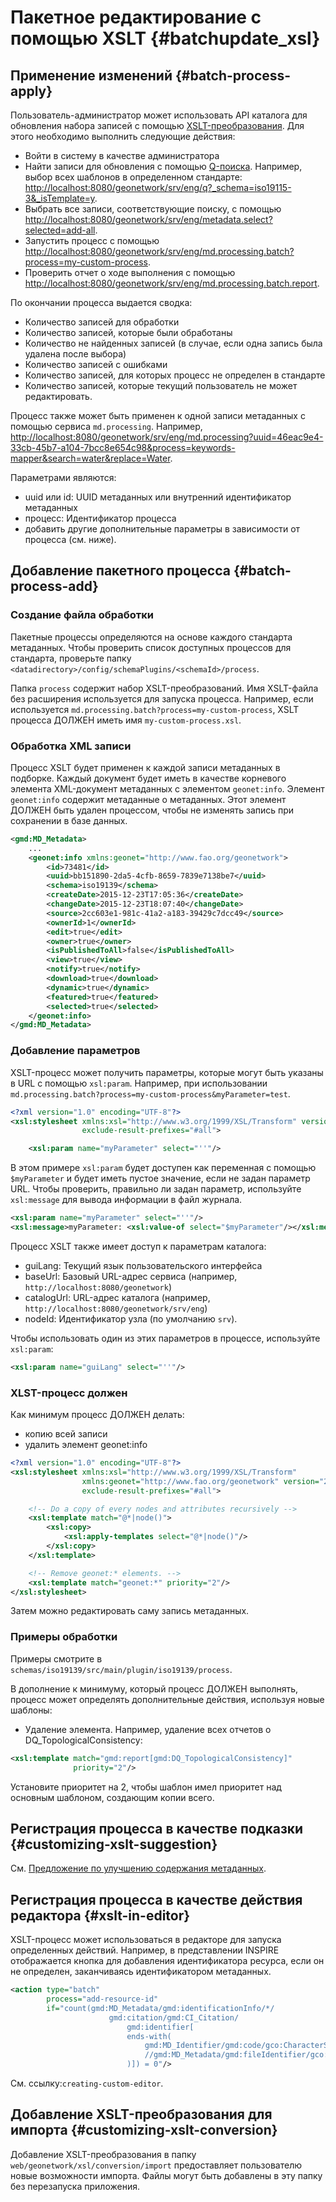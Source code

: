# Пакетное редактирование с помощью XSLT {#batchupdate_xsl}

## Применение изменений {#batch-process-apply}

Пользователь-администратор может использовать API каталога для обновления набора записей с помощью [XSLT-преобразования](https://ru.wikipedia.org/wiki/XSLT). 
Для этого необходимо выполнить следующие действия:

- Войти в систему в качестве администратора
- Найти записи для обновления с помощью [Q-поиска](../../api/search.md). Например, выбор всех шаблонов в определенном стандарте: <http://localhost:8080/geonetwork/srv/eng/q?_schema=iso19115-3&_isTemplate=y>.
- Выбрать все записи, соответствующие поиску, с помощью <http://localhost:8080/geonetwork/srv/eng/metadata.select?selected=add-all>.
- Запустить процесс с помощью <http://localhost:8080/geonetwork/srv/eng/md.processing.batch?process=my-custom-process>.
- Проверить отчет о ходе выполнения с помощью <http://localhost:8080/geonetwork/srv/eng/md.processing.batch.report>.

По окончании процесса выдается сводка:

- Количество записей для обработки
- Количество записей, которые были обработаны
- Количество не найденных записей (в случае, если одна запись была удалена после выбора)
- Количество записей с ошибками
- Количество записей, для которых процесс не определен в стандарте
- Количество записей, которые текущий пользователь не может редактировать.

Процесс также может быть применен к одной записи метаданных с помощью сервиса `md.processing`. 
Например, <http://localhost:8080/geonetwork/srv/eng/md.processing?uuid=46eac9e4-33cb-45b7-a104-7bcc8e654c98&process=keywords-mapper&search=water&replace=Water>.

Параметрами являются:

- uuid или id: UUID метаданных или внутренний идентификатор метаданных
- процесс: Идентификатор процесса
- добавить другие дополнительные параметры в зависимости от процесса (см. ниже).

## Добавление пакетного процесса {#batch-process-add}

### Создание файла обработки

Пакетные процессы определяются на основе каждого стандарта метаданных. 
Чтобы проверить список доступных процессов для стандарта, проверьте папку `<datadirectory>/config/schemaPlugins/<schemaId>/process`.

Папка `process` содержит набор XSLT-преобразований. Имя XSLT-файла без расширения используется для запуска процесса. 
Например, если используется `md.processing.batch?process=my-custom-process`, XSLT процесса ДОЛЖЕН иметь имя `my-custom-process.xsl`.

### Обработка XML записи

Процесс XSLT будет применен к каждой записи метаданных в подборке. 
Каждый документ будет иметь в качестве корневого элемента XML-документ метаданных с элементом `geonet:info`. 
Элемент `geonet:info` содержит метаданные о метаданных. Этот элемент ДОЛЖЕН быть удален процессом, чтобы не изменять запись при сохранении в базе данных.

``` xml
<gmd:MD_Metadata>
    ...
    <geonet:info xmlns:geonet="http://www.fao.org/geonetwork">
        <id>73481</id>
        <uuid>bb151890-2da5-4cfb-8659-7839e7138be7</uuid>
        <schema>iso19139</schema>
        <createDate>2015-12-23T17:05:36</createDate>
        <changeDate>2015-12-23T18:07:40</changeDate>
        <source>2cc603e1-981c-41a2-a183-39429c7dcc49</source>
        <ownerId>1</ownerId>
        <edit>true</edit>
        <owner>true</owner>
        <isPublishedToAll>false</isPublishedToAll>
        <view>true</view>
        <notify>true</notify>
        <download>true</download>
        <dynamic>true</dynamic>
        <featured>true</featured>
        <selected>true</selected>
    </geonet:info>
</gmd:MD_Metadata>
```

### Добавление параметров

XSLT-процесс может получить параметры, которые могут быть указаны в URL с помощью `xsl:param`. 
Например, при использовании `md.processing.batch?process=my-custom-process&myParameter=test`.

``` xml
<?xml version="1.0" encoding="UTF-8"?>
<xsl:stylesheet xmlns:xsl="http://www.w3.org/1999/XSL/Transform" version="2.0"
                exclude-result-prefixes="#all">

    <xsl:param name="myParameter" select="''"/>
```

В этом примере `xsl:param` будет доступен как переменная с помощью `$myParameter` и будет иметь пустое значение, если не задан параметр URL. 
Чтобы проверить, правильно ли задан параметр, используйте `xsl:message` для вывода информации в файл журнала.

``` xml
<xsl:param name="myParameter" select="''"/>
<xsl:message>myParameter: <xsl:value-of select="$myParameter"/></xsl:message>
```

Процесс XSLT также имеет доступ к параметрам каталога:

- guiLang: Текущий язык пользовательского интерфейса
- baseUrl: Базовый URL-адрес сервиса (например, `http://localhost:8080/geonetwork`)
- catalogUrl: URL-адрес каталога (например, `http://localhost:8080/geonetwork/srv/eng`)
- nodeId: Идентификатор узла (по умолчанию `srv`).

Чтобы использовать один из этих параметров в процессе, используйте `xsl:param`:

``` xml
<xsl:param name="guiLang" select="''"/>
```


### XLST-процесс должен

Как минимум процесс ДОЛЖЕН делать:

- копию всей записи
- удалить элемент geonet:info

``` xml
<?xml version="1.0" encoding="UTF-8"?>
<xsl:stylesheet xmlns:xsl="http://www.w3.org/1999/XSL/Transform" 
                xmlns:geonet="http://www.fao.org/geonetwork" version="2.0"
                exclude-result-prefixes="#all">

    <!-- Do a copy of every nodes and attributes recursively -->
    <xsl:template match="@*|node()">
        <xsl:copy>
            <xsl:apply-templates select="@*|node()"/>
        </xsl:copy>
    </xsl:template>

    <!-- Remove geonet:* elements. -->
    <xsl:template match="geonet:*" priority="2"/>
</xsl:stylesheet>
```

Затем можно редактировать саму запись метаданных.

### Примеры обработки

Примеры смотрите в `schemas/iso19139/src/main/plugin/iso19139/process`.

В дополнение к минимуму, который процесс ДОЛЖЕН выполнять, процесс может определять дополнительные действия, используя новые шаблоны:

- Удаление элемента. Например, удаление всех отчетов о DQ_TopologicalConsistency:

``` xml
<xsl:template match="gmd:report[gmd:DQ_TopologicalConsistency]"
              priority="2"/>
```

Установите приоритет на 2, чтобы шаблон имел приоритет над основным шаблоном, создающим копии всего.

## Регистрация процесса в качестве подказки {#customizing-xslt-suggestion}

См. [Предложение по улучшению содержания метаданных](suggestion.md).

## Регистрация процесса в качестве действия редактора {#xslt-in-editor}

XSLT-процесс может использоваться в редакторе для запуска определенных действий. 
Например, в представлении INSPIRE отображается кнопка для добавления идентификатора ресурса, если он не определен, заканчиваясь идентификатором метаданных.
``` xml
<action type="batch"
        process="add-resource-id"
        if="count(gmd:MD_Metadata/gmd:identificationInfo/*/
                      gmd:citation/gmd:CI_Citation/
                          gmd:identifier[
                          ends-with(
                              gmd:MD_Identifier/gmd:code/gco:CharacterString,
                              //gmd:MD_Metadata/gmd:fileIdentifier/gco:CharacterString
                          )]) = 0"/>
```

См. ссылку:``creating-custom-editor``.

## Добавление XSLT-преобразования для импорта {#customizing-xslt-conversion}

Добавление XSLT-преобразования в папку `web/geonetwork/xsl/conversion/import` предоставляет пользователю новые возможности импорта. 
Файлы могут быть добавлены в эту папку без перезапуска приложения.
